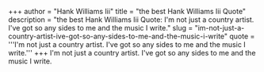 +++
author = "Hank Williams Iii"
title = "the best Hank Williams Iii Quote"
description = "the best Hank Williams Iii Quote: I'm not just a country artist. I've got so any sides to me and the music I write."
slug = "im-not-just-a-country-artist-ive-got-so-any-sides-to-me-and-the-music-i-write"
quote = '''I'm not just a country artist. I've got so any sides to me and the music I write.'''
+++
I'm not just a country artist. I've got so any sides to me and the music I write.
